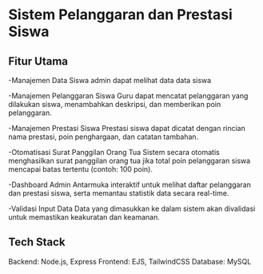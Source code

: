 # Sistem Pelanggaran dan Prestasi Siswa

## Fitur Utama

-Manajemen Data Siswa
admin dapat melihat data data siswa

-Manajemen Pelanggaran Siswa
Guru dapat mencatat pelanggaran yang dilakukan siswa, menambahkan deskripsi, dan memberikan poin pelanggaran.

-Manajemen Prestasi Siswa
Prestasi siswa dapat dicatat dengan rincian nama prestasi, poin penghargaan, dan catatan tambahan.

-Otomatisasi Surat Panggilan Orang Tua
Sistem secara otomatis menghasilkan surat panggilan orang tua jika total poin pelanggaran siswa mencapai batas tertentu (contoh: 100 poin).

-Dashboard Admin
Antarmuka interaktif untuk melihat daftar pelanggaran dan prestasi siswa, serta memantau statistik data secara real-time.

-Validasi Input Data
Data yang dimasukkan ke dalam sistem akan divalidasi untuk memastikan keakuratan dan keamanan.

## Tech Stack

Backend: Node.js, Express
Frontend: EJS, TailwindCSS
Database: MySQL
